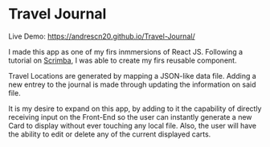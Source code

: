 # Travel Journal

Live Demo: https://andrescn20.github.io/Travel-Journal/

I made this app as one of my firs inmmersions of React JS. Following a tutorial on [Scrimba](https://scrimba.com/dashboard#overview), I was able to create my firs reusable component. 

Travel Locations are generated by mapping a JSON-like data file. Adding a new entrey to the journal is made through updating the information on said file. 

It is my desire to expand on this app, by adding to it the capability of directly receiving input on the Front-End so the user can instantly generate a new Card to display without ever touching any local file. Also, the user will have the ability to edit or delete any of the current displayed carts. 
